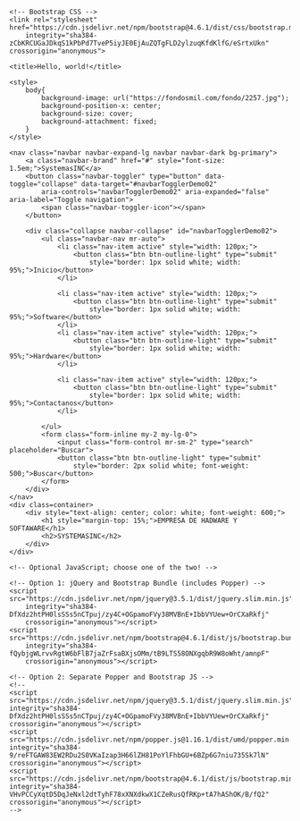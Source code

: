 <!doctype html>
<html lang="en">

<head>
    <!-- Required meta tags -->
    <meta charset="utf-8">
    <meta name="viewport" content="width=device-width, initial-scale=1, shrink-to-fit=no">

    <!-- Bootstrap CSS -->
    <link rel="stylesheet" href="https://cdn.jsdelivr.net/npm/bootstrap@4.6.1/dist/css/bootstrap.min.css"
        integrity="sha384-zCbKRCUGaJDkqS1kPbPd7TveP5iyJE0EjAuZQTgFLD2ylzuqKfdKlfG/eSrtxUkn" crossorigin="anonymous">

    <title>Hello, world!</title>

    <style>
        body{
            background-image: url("https://fondosmil.com/fondo/2257.jpg");
            background-position-x: center;
            background-size: cover;
            background-attachment: fixed;
        }
    </style>
   
</head>

<body>

    <nav class="navbar navbar-expand-lg navbar navbar-dark bg-primary">
        <a class="navbar-brand" href="#" style="font-size: 1.5em;">SystemasINC</a>
        <button class="navbar-toggler" type="button" data-toggle="collapse" data-target="#navbarTogglerDemo02"
            aria-controls="navbarTogglerDemo02" aria-expanded="false" aria-label="Toggle navigation">
            <span class="navbar-toggler-icon"></span>
        </button>

        <div class="collapse navbar-collapse" id="navbarTogglerDemo02">
            <ul class="navbar-nav mr-auto">
                <li class="nav-item active" style="width: 120px;">
                    <button class="btn btn-outline-light" type="submit"
                        style="border: 1px solid white; width: 95%;">Inicio</button>
                </li>

                <li class="nav-item active" style="width: 120px;">
                    <button class="btn btn-outline-light" type="submit"
                        style="border: 1px solid white; width: 95%;">Software</button>
                </li>
                <li class="nav-item active" style="width: 120px;">
                    <button class="btn btn-outline-light" type="submit"
                        style="border: 1px solid white; width: 95%;">Hardware</button>
                </li>

                <li class="nav-item active" style="width: 120px;">
                    <button class="btn btn-outline-light" type="submit"
                        style="border: 1px solid white; width: 95%;">Contactanos</button>
                </li>

            </ul>
            <form class="form-inline my-2 my-lg-0">
                <input class="form-control mr-sm-2" type="search" placeholder="Buscar">
                <button class="btn btn-outline-light" type="submit"
                    style="border: 2px solid white; font-weight: 500;">Buscar</button>
            </form>
        </div>
    </nav>
    <div class=container>
        <div style="text-align: center; color: white; font-weight: 600;">
            <h1 style="margin-top: 15%;">EMPRESA DE HADWARE Y SOFTAWARE</h1>
            <h2>SYSTEMASINC</h2>
        </div>
    </div>

    <!-- Optional JavaScript; choose one of the two! -->

    <!-- Option 1: jQuery and Bootstrap Bundle (includes Popper) -->
    <script src="https://cdn.jsdelivr.net/npm/jquery@3.5.1/dist/jquery.slim.min.js"
        integrity="sha384-DfXdz2htPH0lsSSs5nCTpuj/zy4C+OGpamoFVy38MVBnE+IbbVYUew+OrCXaRkfj"
        crossorigin="anonymous"></script>
    <script src="https://cdn.jsdelivr.net/npm/bootstrap@4.6.1/dist/js/bootstrap.bundle.min.js"
        integrity="sha384-fQybjgWLrvvRgtW6bFlB7jaZrFsaBXjsOMm/tB9LTS58ONXgqbR9W8oWht/amnpF"
        crossorigin="anonymous"></script>

    <!-- Option 2: Separate Popper and Bootstrap JS -->
    <!--
    <script src="https://cdn.jsdelivr.net/npm/jquery@3.5.1/dist/jquery.slim.min.js" integrity="sha384-DfXdz2htPH0lsSSs5nCTpuj/zy4C+OGpamoFVy38MVBnE+IbbVYUew+OrCXaRkfj" crossorigin="anonymous"></script>
    <script src="https://cdn.jsdelivr.net/npm/popper.js@1.16.1/dist/umd/popper.min.js" integrity="sha384-9/reFTGAW83EW2RDu2S0VKaIzap3H66lZH81PoYlFhbGU+6BZp6G7niu735Sk7lN" crossorigin="anonymous"></script>
    <script src="https://cdn.jsdelivr.net/npm/bootstrap@4.6.1/dist/js/bootstrap.min.js" integrity="sha384-VHvPCCyXqtD5DqJeNxl2dtTyhF78xXNXdkwX1CZeRusQfRKp+tA7hAShOK/B/fQ2" crossorigin="anonymous"></script>
    -->
</body>

</html>
